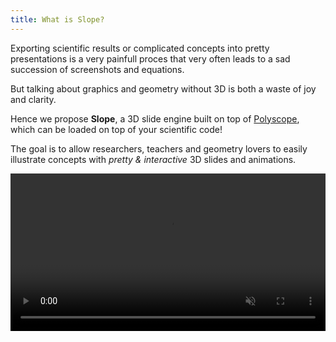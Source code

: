 ```yaml
---
title: What is Slope?
---
```



Exporting scientific results or complicated concepts into pretty presentations is a very painfull proces that very often leads to a sad succession of screenshots and equations.


But talking about graphics and geometry without 3D is both a waste of joy and clarity.

Hence we propose **Slope**, a 3D slide engine built on top of [Polyscope](https://polyscope.run/), which can be loaded on top of your scientific code!

The goal is to allow researchers, teachers and geometry lovers to easily illustrate concepts with *pretty & interactive* 3D slides and animations.


<video width="100%" autoplay loop muted>
  <source src="static/slope_intro.mp4" type="video/mp4">
  Your browser does not support the video tag.
</video>

